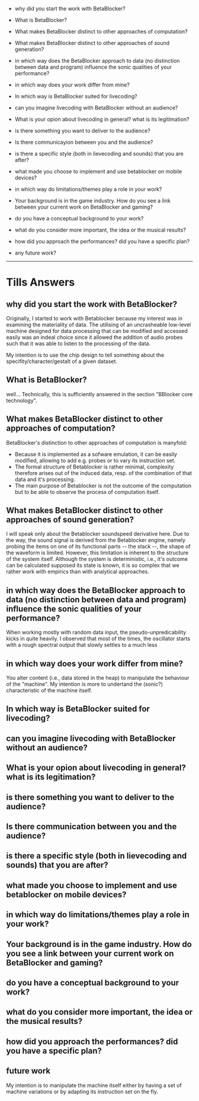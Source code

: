 + why did you start the work with BetaBlocker?
+ What is BetaBlocker?
+ What makes BetaBlocker distinct to other approaches of computation?
+ What makes BetaBlocker distinct to other approaches of sound generation?
+ in which way does the BetaBlocker approach to data (no distinction between data and program) influence the sonic qualities of your performance?
+ in which way does your work differ from mine?

+ In which way is BetaBlocker suited for livecoding?
+ can you imagine livecoding with BetaBlocker without an audience?
+ What is your opion about livecoding in general? what is its legitimation?
+ is there something you want to deliver to the audience?
+ Is there communicayion between you and the audience?


+ is there a specific style (both in lievecoding and sounds) that you are after?
+ what made you choose to implement and use betablocker on mobile devices?
+ in which way do limitations/themes play a role in your work?
+ Your background is in the game industry. How do you see a link between your current work on BetaBlocker and gaming?
+ do you have a conceptual background to your work?
+ what do you consider more important, the idea or the musical results?
+ how did you approach the performances? did you have a specific plan?

+ any future work?

-------------------------


# Tills Answers

## why did you start the work with BetaBlocker?

Originally, I started to work with Betablocker because my interest was in examining the materiality of data. 
The utilising of an uncrasheable low-level machine designed for data processing that can be modified and accessed easily was an indeal choice since it allowed the addition of audio probes such that it was able to listen to the processing of the data.

My intention is to use the chip design to tell something about the specifity/character/gestalt of a given dataset.


## What is BetaBlocker?

well... Technically, this is sufficiently answered in the section "BBlocker core technology".

## What makes BetaBlocker distinct to other approaches of computation?

BetaBlocker's distinction to other approaches of computation is manyfold:
+ Because it is implemented as a sofware emulation, it can be easily modified, allowing to add e.g. probes or to vary its instruction set.
+ The formal structure of Betablocker is rather minimal, complexity therefore arises out of the induced data, resp. of the combination of that data and it's processing.
+ The main purpose of Betablocker is not the outcome of the computation but to be able to observe the process of computation itself. 

## What makes BetaBlocker distinct to other approaches of sound generation?

I will speak only about the Betablocker soundspeed derivative here.
Due to the way, the sound signal is derived from the Betablocker engine, namely probing the items on one of its functional parts -- the stack --, the shape of the waveform is limited. However, this limitation is inherent to the structure of the system itself.
Although the system is deterministic, i.e., it's outcome can be calculated supposed its state is known, it is so complex that we rather work with empirics than with analytical approaches.

## in which way does the BetaBlocker approach to data (no distinction between data and program) influence the sonic qualities of your performance?

When working mostly with random data input, the pseudo-unpredicability kicks in quite heavily. 
I observed that most of the times, the oscillator starts with a rough spectral output that slowly settles to a much less 

## in which way does your work differ from mine?

You alter content (i.e., data stored in the heap) to manipulate the behaviour of the "machine". 
My intention is more to undertand the (sonic?) characteristic of the machine itself.

## In which way is BetaBlocker suited for livecoding?
## can you imagine livecoding with BetaBlocker without an audience?
## What is your opion about livecoding in general? what is its legitimation?
## is there something you want to deliver to the audience?
## Is there communication between you and the audience?
## is there a specific style (both in lievecoding and sounds) that you are after?
## what made you choose to implement and use betablocker on mobile devices?
## in which way do limitations/themes play a role in your work?
## Your background is in the game industry. How do you see a link between your current work on BetaBlocker and gaming?
## do you have a conceptual background to your work?
## what do you consider more important, the idea or the musical results?
## how did you approach the performances? did you have a specific plan?

## future work

My intention is to manipulate the machine itself either by having a set of machine variations or by adapting its instruction set on the fly.
